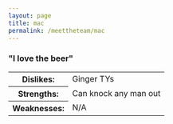 ```yaml
---
layout: page
title: mac
permalink: /meettheteam/mac
---
```

<html>
        <h3>"I love the beer"</h3>
        <table id="tables">
            <tr><th>Dislikes: </th><td>Ginger TYs</td></tr>
            <tr><th>Strengths: </th><td>Can knock any man out</td></tr>
            <tr><th>Weaknesses: </th><td>N/A</td></tr>
        </table>
        </html>
